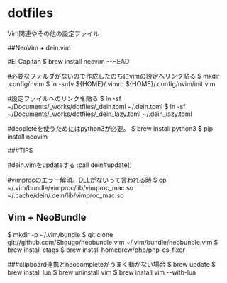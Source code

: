# dotfiles
Vim関連やその他の設定ファイル

##NeoVim + dein.vim

 #El Capitan
 $ brew install neovim --HEAD

 #必要なフォルダがないので作成したのちにvimの設定へリンク貼る
 $ mkdir .config/nvim
 $ ln -snfv ${HOME}/.vimrc ${HOME}/.config/nvim/init.vim

 #設定ファイルへのリンクを貼る
 $ ln -sf ~/Documents/_works/dotfiles/_dein.toml ~/.dein.toml
 $ ln -sf ~/Documents/_works/dotfiles/_dein_lazy.toml ~/.dein_lazy.toml

 #deopleteを使うためにはpython3が必要。
 $ brew install python3
 $ pip install neovim

###TIPS

 #dein.vimをupdateする
 :call dein#update()

 #vimprocのエラー解消。DLLがないって言われる時
 $ cp ~/.vim/bundle/vimproc/lib/vimproc_mac.so ~/.cache/dein/.dein/lib/vimproc_mac.so
 
 
## Vim + NeoBundle

 $ mkdir -p ~/.vim/bundle
 $ git clone git://github.com/Shougo/neobundle.vim ~/.vim/bundle/neobundle.vim
 $ brew install ctags
 $ brew install homebrew/php/php-cs-fixer

###clipboard連携とneocompleteがうまく動かない場合
 $ brew update
 $ brew install lua
 $ brew uninstall vim
 $ brew install vim --with-lua
